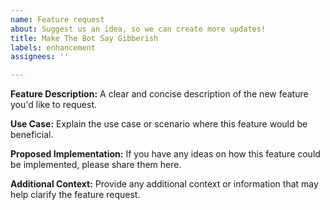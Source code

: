 ```yaml
---
name: Feature request
about: Suggest us an idea, so we can create more updates!
title: Make The Bot Say Gibberish
labels: enhancement
assignees: ''

---
```


**Feature Description:**
A clear and concise description of the new feature you'd like to request.

**Use Case:**
Explain the use case or scenario where this feature would be beneficial.

**Proposed Implementation:**
If you have any ideas on how this feature could be implemented, please share them here.

**Additional Context:**
Provide any additional context or information that may help clarify the feature request.
